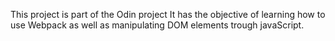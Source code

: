 This project is part of the Odin project
It has the objective of learning how to use Webpack as well as
manipulating DOM elements trough javaScript.